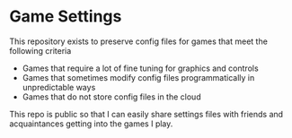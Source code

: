 # Game Settings

This repository exists to preserve config files for games that meet the following criteria

* Games that require a lot of fine tuning for graphics and controls
* Games that sometimes modify config files programmatically in unpredictable ways
* Games that do not store config files in the cloud

This repo is public so that I can easily share settings files with friends and acquaintances getting into the games I play.